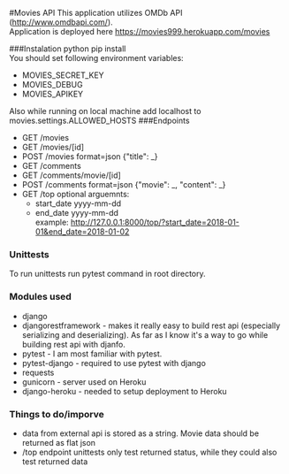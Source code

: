 #Movies API
This application utilizes OMDb API (http://www.omdbapi.com/).  
Application is deployed here https://movies999.herokuapp.com/movies

###Instalation
python pip install  
You should set following environment variables:
* MOVIES_SECRET_KEY
* MOVIES_DEBUG
* MOVIES_APIKEY  

Also while running on local machine add localhost to movies.settings.ALLOWED_HOSTS
###Endpoints
* GET /movies
* GET /movies/[id]
* POST /movies format=json {"title": _}
* GET /comments
* GET /comments/movie/[id]
* POST /comments format=json {"movie": _, "content": _}
* GET /top optional arguemnts:
    * start_date yyyy-mm-dd
    * end_date yyyy-mm-dd  
    example: http://127.0.0.1:8000/top/?start_date=2018-01-01&end_date=2018-01-02
### Unittests
To run unittests run pytest command in root directory.
### Modules used
* django
* djangorestframework - makes it really easy to build rest api (especially serializing and deserializing). As far as 
I know it's a way to go while building rest api with djanfo.
* pytest - I am most familiar with pytest.
* pytest-django - required to use pytest with django
* requests
* gunicorn - server used on Heroku
* django-heroku - needed to setup deployment to Heroku
### Things to do/imporve
* data from external api is stored as a string. Movie data should be returned as flat json
* /top endpoint unittests only test returned status, while they could also test returned data
